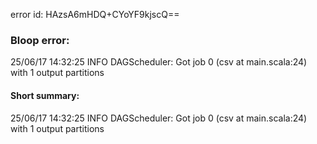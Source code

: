 error id: HAzsA6mHDQ+CYoYF9kjscQ==
### Bloop error:

25/06/17 14:32:25 INFO DAGScheduler: Got job 0 (csv at main.scala:24) with 1 output partitions
#### Short summary: 

25/06/17 14:32:25 INFO DAGScheduler: Got job 0 (csv at main.scala:24) with 1 output partitions